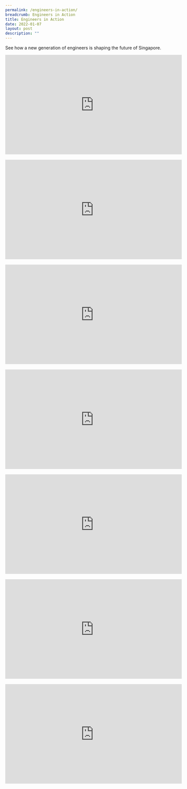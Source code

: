 ```yaml
---
permalink: /engineers-in-action/
breadcrumb: Engineers in Action
title: Engineers in Action
date: 2022-01-07
layout: post
description: ""
---
```





See how a new generation of engineers is shaping the future of Singapore.

<div class="bp-youtube">
<iframe width="560" height="315" src="https://www.youtube.com/embed/wXiouZalD68" frameborder="0" allow="accelerometer; autoplay; encrypted-media; gyroscope; picture-in-picture" allowfullscreen></iframe>
</div>
<br>
<div class="bp-youtube">
<iframe width="560" height="315" src="https://www.youtube.com/embed/uniBF9yGmzw" frameborder="0" allow="accelerometer; autoplay; encrypted-media; gyroscope; picture-in-picture" allowfullscreen></iframe>
</div>
<br>
<div class="bp-youtube">
<iframe width="560" height="315" src="https://www.youtube.com/embed/wFK_ZCqiddc" frameborder="0" allow="accelerometer; autoplay; encrypted-media; gyroscope; picture-in-picture" allowfullscreen></iframe>
</div>
<br>
<div class="bp-youtube">
<iframe width="560" height="315" src="https://www.youtube.com/embed/ff5HMV0ZRLQ" frameborder="0" allow="accelerometer; autoplay; encrypted-media; gyroscope; picture-in-picture" allowfullscreen></iframe>
</div>
<br>
<div class="bp-youtube">
      <iframe width="560" height="315" src="https://www.youtube.com/embed/HsgPvuf9kog" frameborder="0" allow="accelerometer; autoplay; encrypted-media; gyroscope; picture-in-picture" allowfullscreen></iframe>
</div>
<br>
<div class="bp-youtube">
<iframe width="560" height="315" src="https://www.youtube.com/embed/bHMH4L8bGjw" frameborder="0" allow="accelerometer; autoplay; encrypted-media; gyroscope; picture-in-picture" allowfullscreen></iframe>
</div>
<br>
<div class="bp-youtube">
<iframe width="560" height="315" src="https://www.youtube.com/embed/cCaEjiJQeX8" frameborder="0" allow="accelerometer; autoplay; encrypted-media; gyroscope; picture-in-picture" allowfullscreen></iframe>
</div>
<br>
